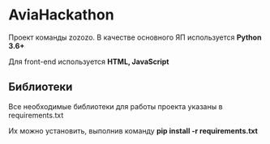# AviaHackathon

Проект команды zozozo. В качестве основного ЯП используется <b>Python 3.6+</b>

Для front-end используется <b>HTML, JavaScript</b>

## Библиотеки

Все необходимые библиотеки для работы проекта указаны в requirements.txt

Их можно установить, выполнив команду <b>pip install -r requirements.txt</b>

